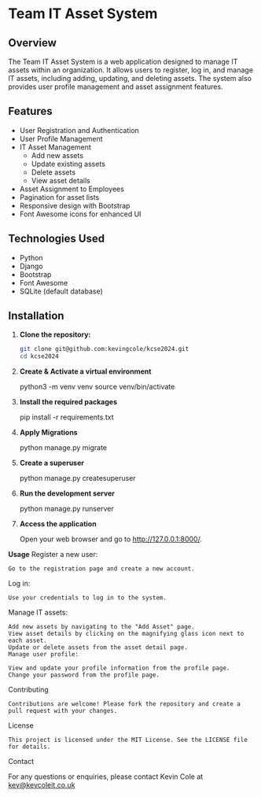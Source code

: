 # Team IT Asset System

## Overview

The Team IT Asset System is a web application designed to manage IT assets within an organization. It allows users to register, log in, and manage IT assets, including adding, updating, and deleting assets. The system also provides user profile management and asset assignment features.

## Features

- User Registration and Authentication
- User Profile Management
- IT Asset Management
  - Add new assets
  - Update existing assets
  - Delete assets
  - View asset details
- Asset Assignment to Employees
- Pagination for asset lists
- Responsive design with Bootstrap
- Font Awesome icons for enhanced UI

## Technologies Used

- Python
- Django
- Bootstrap
- Font Awesome
- SQLite (default database)

## Installation

1. **Clone the repository:**

   ```bash
   git clone git@github.com:kevingcole/kcse2024.git
   cd kcse2024

2. **Create & Activate a virtual environment**

    python3 -m venv venv
    source venv/bin/activate

3. **Install the required packages**

    pip install -r requirements.txt

4. **Apply Migrations**

    python manage.py migrate

5. **Create a superuser**

    python manage.py createsuperuser

6. **Run the development server**

    python manage.py runserver

7.  **Access the application**

    Open your web browser and go to http://127.0.0.1:8000/.

**Usage**
    Register a new user:

    Go to the registration page and create a new account.

Log in:

    Use your credentials to log in to the system.

Manage IT assets:

    Add new assets by navigating to the "Add Asset" page.
    View asset details by clicking on the magnifying glass icon next to each asset.
    Update or delete assets from the asset detail page.
    Manage user profile:

    View and update your profile information from the profile page.
    Change your password from the profile page.

Contributing

    Contributions are welcome! Please fork the repository and create a pull request with your changes.

License

    This project is licensed under the MIT License. See the LICENSE file for details.

Contact

For any questions or enquiries, please contact Kevin Cole at kev@kevcoleit.co.uk


